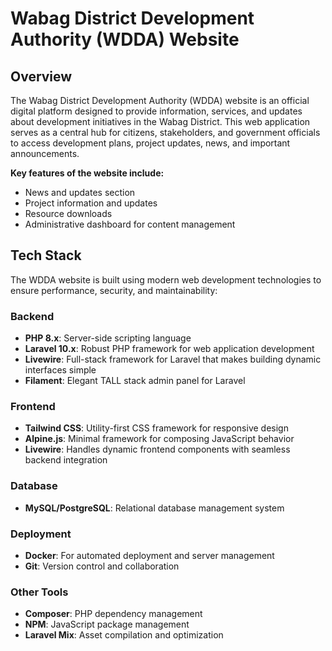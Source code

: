 # Wabag District Development Authority (WDDA) Website

## Overview
The Wabag District Development Authority (WDDA) website is an official digital platform designed to provide information, services, and updates about development initiatives in the Wabag District. This web application serves as a central hub for citizens, stakeholders, and government officials to access development plans, project updates, news, and important announcements.

**Key features of the website include:**
- News and updates section
- Project information and updates
- Resource downloads
- Administrative dashboard for content management

## Tech Stack
The WDDA website is built using modern web development technologies to ensure performance, security, and maintainability:

### Backend
- **PHP 8.x**: Server-side scripting language
- **Laravel 10.x**: Robust PHP framework for web application development
- **Livewire**: Full-stack framework for Laravel that makes building dynamic interfaces simple
- **Filament**: Elegant TALL stack admin panel for Laravel

### Frontend
- **Tailwind CSS**: Utility-first CSS framework for responsive design
- **Alpine.js**: Minimal framework for composing JavaScript behavior
- **Livewire**: Handles dynamic frontend components with seamless backend integration

### Database
- **MySQL/PostgreSQL**: Relational database management system

### Deployment
- **Docker**: For automated deployment and server management
- **Git**: Version control and collaboration

### Other Tools
- **Composer**: PHP dependency management
- **NPM**: JavaScript package management
- **Laravel Mix**: Asset compilation and optimization

